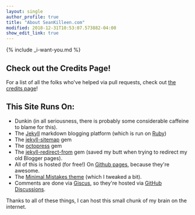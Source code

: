 ```yaml
---
layout: single
author_profile: true 
title: "About SeanKilleen.com"
modified: 2018-12-31T10:53:07.573882-04:00
show_edit_link: true
---
```


{% include _i-want-you.md %}

## Check out the Credits Page!

For a list of all the folks who've helped via pull requests, check out [the credits page][credits page link]!

## This Site Runs On:

* Dunkin (in all seriousness, there is probably some considerable caffeine to blame for this).
* The [Jekyll][jekyll link] markdown blogging platform (which is run on [Ruby][ruby link])
* The [jekyll-sitemap][jekyll-sitemap link] gem
* The [octopress][octopress link] gem
* The [jekyll-redirect-from][jekyll-redirect-from link] gem (saved my butt when trying to redirect my old Blogger pages).
* All of this is hosted (for free!) On [Github pages][github-pages link], because they're awesome.
* The [Minimal Mistakes theme][minimal mistakes link] (which I tweaked a bit).
* Comments are done via [Giscus][giscus link], so they're hosted via [GitHub Discussions](https://github.com/SeanKilleen/seankilleen.github.io/discussions).

Thanks to all of these things, I can host this small chunk of my brain on the internet.

[jekyll link]: http://jekyllrb.com/
[ruby link]: https://www.ruby-lang.org/en/
[jekyll-sitemap link]: http://rubydoc.info/gems/jekyll-sitemap/0.6.0/frames
[octopress link]: http://octopress.org/
[github-pages link]: https://pages.github.com/
[jekyll-redirect-from link]: https://github.com/jekyll/jekyll-redirect-from
[minimal mistakes link]: https://github.com/mmistakes/minimal-mistakes
[giscus link]: https://giscus.app/
[phil haack homepage]: http://haacked.com/
[credits page link]: https://seankilleen.com/credits
